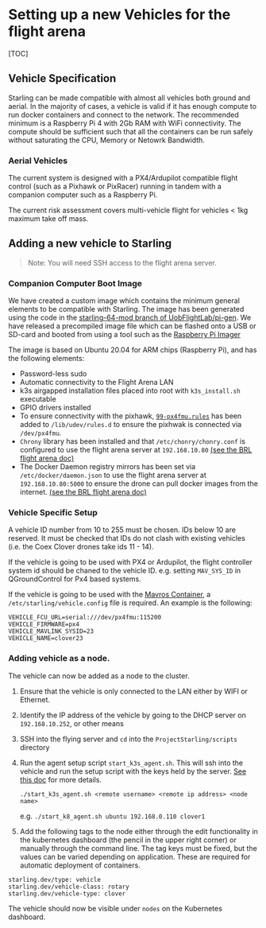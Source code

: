 # Setting up a new Vehicles for the flight arena

[TOC]

## Vehicle Specification

Starling can be made compatible with almost all vehicles both ground and aerial. In the majority of cases, a vehicle is valid if it has enough compute to run docker containers and connect to the network. The recommended minimum is a Raspberry Pi 4 with 2Gb RAM with WiFi connectivity. The compute should be sufficient such that all the containers can be run safely without saturating the CPU, Memory or Netowrk Bandwidth. 

### Aerial Vehicles

The current system is designed with a PX4/Ardupilot compatible flight control (such as a Pixhawk or PixRacer) running in tandem with a companion computer such as a Raspberry Pi. 

The current risk assessment covers multi-vehicle flight for vehicles < 1kg maximum take off mass. 

## Adding a new vehicle to Starling

> Note: You will need SSH access to the flight arena server. 

### Companion Computer Boot Image

We have created a custom image which contains the minimum general elements to be compatible with Starling. The image has been generated using the code in the [starling-64-mod branch of UobFlightLab/pi-gen](https://github.com/UoBFlightLab/pi-gen/tree/starling-64-mod). We have released a precompiled image file which can be flashed onto a USB or SD-card and booted from using a tool such as the [Raspberry Pi Imager](https://www.raspberrypi.org/software/)

The image is based on Ubuntu 20.04 for ARM chips (Raspberry Pi), and has the following elements: 

* Password-less sudo
* Automatic connectivity to the Flight Arena LAN
* k3s airgapped installation files placed into root with `k3s_install.sh` executable
* GPIO drivers installed 
* To ensure connectivity with the pixhawk, [`99-px4fmu.rules`](https://github.com/CopterExpress/clover/blob/master/clover/udev/99-px4fmu.rules) has been added to `/lib/udev/rules.d` to ensure the pixhwak is connected via `/dev/px4fmu`.
* `Chrony` library has been installed and that `/etc/chonry/chonry.conf` is configured to use the flight arena server at `192.168.10.80` [(see the BRL flight arena doc)](../flight_arena#time-synchronisation)
* The Docker Daemon registry mirrors has been set via `/etc/docker/daemon.json` to use the flight arena server at `192.168.10.80:5000` to ensure the drone can pull docker images from the internet. [(see the BRL flight arena doc)](../flight_arena#docker-local-registry-as-a-pass-through-cache)

### Vehicle Specific Setup

A vehicle ID number from 10 to 255 must be chosen. IDs below 10 are reserved. It must be checked that IDs do not clash with existing vehicles (i.e. the Coex Clover drones take ids 11 - 14). 

If the vehicle is going to be used with PX4 or Ardupilot, the flight controller system id should be chaned to the vehicle ID. e.g. setting `MAV_SYS_ID` in QGroundControl for Px4 based systems.

If the vehicle is going to be used with the [Mavros Container](../starling-mavros#running-on-a-vehicle), a `/etc/starling/vehicle.config` file is required. An example is the following:
```
VEHICLE_FCU_URL=serial:///dev/px4fmu:115200
VEHICLE_FIRMWARE=px4
VEHICLE_MAVLINK_SYSID=23
VEHICLE_NAME=clover23
```

### Adding vehicle as a node. 

The vehicle can now be added as a node to the cluster. 

1. Ensure that the vehicle is only connected to the LAN either by WIFI or Ethernet. 
2. Identify the IP address of the vehicle by going to the DHCP server on `192.168.10.252`, or other means
3. SSH into the flying server and `cd` into the `ProjectStarling/scripts` directory
4. Run the agent setup script `start_k3s_agent.sh`. This will ssh into the vehicle and run the setup script with the keys held by the server. [See this doc](../kubernetes-deployment#pi-drone-agent) for more details.

    ```./start_k3s_agent.sh <remote username> <remote ip address> <node name>```

    e.g. ```./start_k8_agent.sh ubuntu 192.168.0.110 clover1```

5. Add the following tags to the node either through the edit functionality in the kubernetes dashboard (the pencil in the upper right corner) or manually through the command line. The tag keys must be fixed, but the values can be varied depending on application. These are required for automatic deployment of containers.

```
starling.dev/type: vehicle
starling.dev/vehicle-class: rotary
starling.dev/vehicle-type: clover
```

The vehicle should now be visible under `nodes` on the Kubernetes dashboard.